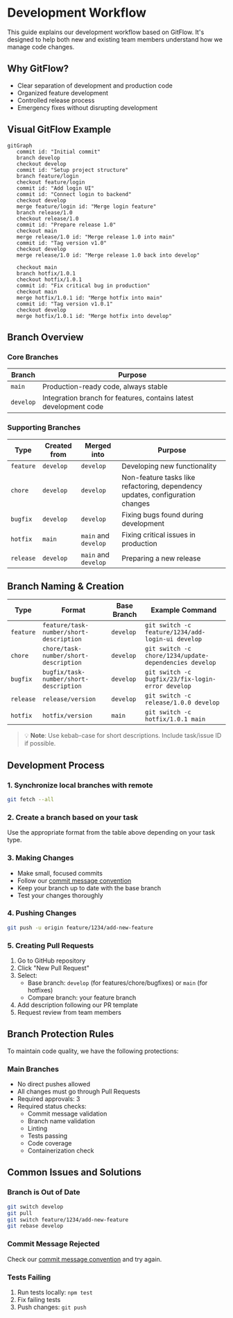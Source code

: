 # Development Workflow

This guide explains our development workflow based on GitFlow. It's designed to help both new and existing team members understand how we manage code changes.

## Why GitFlow?

- Clear separation of development and production code
- Organized feature development
- Controlled release process
- Emergency fixes without disrupting development

## Visual GitFlow Example

```mermaid
gitGraph
   commit id: "Initial commit"
   branch develop
   checkout develop
   commit id: "Setup project structure"
   branch feature/login
   checkout feature/login
   commit id: "Add login UI"
   commit id: "Connect login to backend"
   checkout develop
   merge feature/login id: "Merge login feature"
   branch release/1.0
   checkout release/1.0
   commit id: "Prepare release 1.0"
   checkout main
   merge release/1.0 id: "Merge release 1.0 into main"
   commit id: "Tag version v1.0"
   checkout develop
   merge release/1.0 id: "Merge release 1.0 back into develop"

   checkout main
   branch hotfix/1.0.1
   checkout hotfix/1.0.1
   commit id: "Fix critical bug in production"
   checkout main
   merge hotfix/1.0.1 id: "Merge hotfix into main"
   commit id: "Tag version v1.0.1"
   checkout develop
   merge hotfix/1.0.1 id: "Merge hotfix into develop"

```

## Branch Overview

### Core Branches

| Branch    | Purpose                                                           |
| --------- | ----------------------------------------------------------------- |
| `main`    | Production-ready code, always stable                              |
| `develop` | Integration branch for features, contains latest development code |

### Supporting Branches

| Type      | Created from | Merged into          | Purpose                                                                       |
| --------- | ------------ | -------------------- | ----------------------------------------------------------------------------- |
| `feature` | `develop`    | `develop`            | Developing new functionality                                                  |
| `chore`   | `develop`    | `develop`            | Non-feature tasks like refactoring, dependency updates, configuration changes |
| `bugfix`  | `develop`    | `develop`            | Fixing bugs found during development                                          |
| `hotfix`  | `main`       | `main` and `develop` | Fixing critical issues in production                                          |
| `release` | `develop`    | `main` and `develop` | Preparing a new release                                                       |

## Branch Naming & Creation

| Type      | Format                                  | Base Branch | Example Command                                        |
| --------- | --------------------------------------- | ----------- | ------------------------------------------------------ |
| `feature` | `feature/task-number/short-description` | `develop`   | `git switch -c feature/1234/add-login-ui develop`      |
| `chore`   | `chore/task-number/short-description`   | `develop`   | `git switch -c chore/1234/update-dependencies develop` |
| `bugfix`  | `bugfix/task-number/short-description`  | `develop`   | `git switch -c bugfix/23/fix-login-error develop`      |
| `release` | `release/version`                       | `develop`   | `git switch -c release/1.0.0 develop`                  |
| `hotfix`  | `hotfix/version`                        | `main`      | `git switch -c hotfix/1.0.1 main`                      |

> 💡 **Note**: Use kebab-case for short descriptions. Include task/issue ID if possible.

## Development Process

### 1. Synchronize local branches with remote

```bash
git fetch --all
```

### 2. Create a branch based on your task

Use the appropriate format from the table above depending on your task type.

### 3. Making Changes

- Make small, focused commits
- Follow our [commit message convention](conventional-commits.md)
- Keep your branch up to date with the base branch
- Test your changes thoroughly

### 4. Pushing Changes

```bash
git push -u origin feature/1234/add-new-feature
```

### 5. Creating Pull Requests

1. Go to GitHub repository
2. Click "New Pull Request"
3. Select:
   - Base branch: `develop` (for features/chore/bugfixes) or `main` (for hotfixes)
   - Compare branch: your feature branch
4. Add description following our PR template
5. Request review from team members

## Branch Protection Rules

To maintain code quality, we have the following protections:

### Main Branches

- No direct pushes allowed
- All changes must go through Pull Requests
- Required approvals: 3
- Required status checks:
  - Commit message validation
  - Branch name validation
  - Linting
  - Tests passing
  - Code coverage
  - Containerization check

## Common Issues and Solutions

### Branch is Out of Date

```bash
git switch develop
git pull
git switch feature/1234/add-new-feature
git rebase develop
```

### Commit Message Rejected

Check our [commit message convention](conventional-commits.md) and try again.

### Tests Failing

1. Run tests locally: `npm test`
2. Fix failing tests
3. Push changes: `git push`
